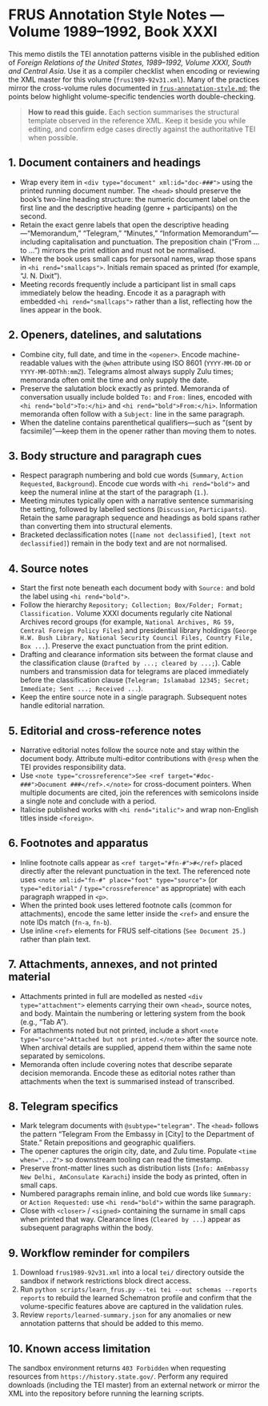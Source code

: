 # FRUS Annotation Style Notes — Volume 1989–1992, Book XXXI

This memo distils the TEI annotation patterns visible in the published edition of
*Foreign Relations of the United States, 1989–1992, Volume XXXI, South and Central Asia*.
Use it as a compiler checklist when encoding or reviewing the XML master for this volume
(`frus1989-92v31.xml`). Many of the practices mirror the cross-volume rules documented in
[`frus-annotation-style.md`](./frus-annotation-style.md); the points below highlight
volume-specific tendencies worth double-checking.

> **How to read this guide.** Each section summarises the structural template observed in the
> reference XML. Keep it beside you while editing, and confirm edge cases directly against the
> authoritative TEI when possible.

## 1. Document containers and headings

* Wrap every item in `<div type="document" xml:id="doc-###">` using the printed running
  document number. The `<head>` should preserve the book’s two-line heading structure: the
  numeric document label on the first line and the descriptive heading (genre + participants)
  on the second.
* Retain the exact genre labels that open the descriptive heading—“Memorandum,” “Telegram,”
  “Minutes,” “Information Memorandum”—including capitalisation and punctuation. The preposition
  chain (“From … to …”) mirrors the print edition and must not be normalised.
* Where the book uses small caps for personal names, wrap those spans in `<hi rend="smallcaps">`.
  Initials remain spaced as printed (for example, “J. N. Dixit”).
* Meeting records frequently include a participant list in small caps immediately below the
  heading. Encode it as a paragraph with embedded `<hi rend="smallcaps">` rather than a list,
  reflecting how the lines appear in the book.

## 2. Openers, datelines, and salutations

* Combine city, full date, and time in the `<opener>`. Encode machine-readable values with the
  `@when` attribute using ISO 8601 (`YYYY-MM-DD` or `YYYY-MM-DDThh:mmZ`). Telegrams almost always
  supply Zulu times; memoranda often omit the time and only supply the date.
* Preserve the salutation block exactly as printed. Memoranda of conversation usually include
  bolded `To:` and `From:` lines, encoded with `<hi rend="bold">To:</hi>` and `<hi
  rend="bold">From:</hi>`. Information memoranda often follow with a `Subject:` line in the same
  paragraph.
* When the dateline contains parenthetical qualifiers—such as “(sent by facsimile)”—keep them in
  the opener rather than moving them to notes.

## 3. Body structure and paragraph cues

* Respect paragraph numbering and bold cue words (`Summary`, `Action Requested`, `Background`).
  Encode cue words with `<hi rend="bold">` and keep the numeral inline at the start of the
  paragraph (`1.`).
* Meeting minutes typically open with a narrative sentence summarising the setting, followed by
  labelled sections (`Discussion`, `Participants`). Retain the same paragraph sequence and
  headings as bold spans rather than converting them into structural elements.
* Bracketed declassification notes (`[name not declassified]`, `[text not declassified]`) remain in
  the body text and are not normalised.

## 4. Source notes

* Start the first note beneath each document body with `Source:` and bold the label using `<hi
  rend="bold">`.
* Follow the hierarchy `Repository; Collection; Box/Folder; Format; Classification.` Volume XXXI
  documents regularly cite National Archives record groups (for example, `National Archives, RG 59,
  Central Foreign Policy Files`) and presidential library holdings (`George H.W. Bush Library,
  National Security Council Files, Country File, Box ...`). Preserve the exact punctuation from the
  print edition.
* Drafting and clearance information sits between the format clause and the classification clause
  (`Drafted by ...; cleared by ...;`). Cable numbers and transmission data for telegrams are placed
  immediately before the classification clause (`Telegram; Islamabad 12345; Secret; Immediate; Sent
  ...; Received ...`).
* Keep the entire source note in a single paragraph. Subsequent notes handle editorial narration.

## 5. Editorial and cross-reference notes

* Narrative editorial notes follow the source note and stay within the document body. Attribute
  multi-editor contributions with `@resp` when the TEI provides responsibility data.
* Use `<note type="crossreference">See <ref target="#doc-###">Document ###</ref>.</note>` for
  cross-document pointers. When multiple documents are cited, join the references with semicolons
  inside a single note and conclude with a period.
* Italicise published works with `<hi rend="italic">` and wrap non-English titles inside
  `<foreign>`.

## 6. Footnotes and apparatus

* Inline footnote calls appear as `<ref target="#fn-#">#</ref>` placed directly after the relevant
  punctuation in the text. The referenced note uses `<note xml:id="fn-#" place="foot"
  type="source">` (or `type="editorial"` / `type="crossreference"` as appropriate) with each
  paragraph wrapped in `<p>`.
* When the printed book uses lettered footnote calls (common for attachments), encode the same
  letter inside the `<ref>` and ensure the note IDs match (`fn-a`, `fn-b`).
* Use inline `<ref>` elements for FRUS self-citations (`See Document 25.`) rather than plain text.

## 7. Attachments, annexes, and not printed material

* Attachments printed in full are modelled as nested `<div type="attachment">` elements carrying
  their own `<head>`, source notes, and body. Maintain the numbering or lettering system from the
  book (e.g., “Tab A”).
* For attachments noted but not printed, include a short `<note type="source">Attached but not
  printed.</note>` after the source note. When archival details are supplied, append them within the
  same note separated by semicolons.
* Memoranda often include covering notes that describe separate decision memoranda. Encode these as
  editorial notes rather than attachments when the text is summarised instead of transcribed.

## 8. Telegram specifics

* Mark telegram documents with `@subtype="telegram"`. The `<head>` follows the pattern “Telegram
  From the Embassy in [City] to the Department of State.” Retain prepositions and geographic
  qualifiers.
* The opener captures the origin city, date, and Zulu time. Populate `<time when="...Z">` so
  downstream tooling can read the timestamp.
* Preserve front-matter lines such as distribution lists (`Info: AmEmbassy New Delhi, AmConsulate
  Karachi`) inside the body as printed, often in small caps.
* Numbered paragraphs remain inline, and bold cue words like `Summary:` or `Action Requested:` use
  `<hi rend="bold">` within the same paragraph.
* Close with `<closer>` / `<signed>` containing the surname in small caps when printed that way.
  Clearance lines (`Cleared by ...`) appear as subsequent paragraphs within the body.

## 9. Workflow reminder for compilers

1. Download `frus1989-92v31.xml` into a local `tei/` directory outside the sandbox if network
   restrictions block direct access.
2. Run `python scripts/learn_frus.py --tei tei --out schemas --reports reports` to rebuild the
   learned Schematron profile and confirm that the volume-specific features above are captured in
   the validation rules.
3. Review `reports/learned-summary.json` for any anomalies or new annotation patterns that should be
   added to this memo.

## 10. Known access limitation

The sandbox environment returns `403 Forbidden` when requesting resources from
`https://history.state.gov/`. Perform any required downloads (including the TEI master) from an
external network or mirror the XML into the repository before running the learning scripts.
